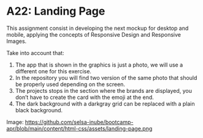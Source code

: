 # A22: Landing Page

This assignment consist in developing the next mockup for desktop and mobile, applying the concepts of Responsive Design and Responsive Images.

Take into account that:

1. The app that is shown in the graphics is just a photo, we will use a different one for this exercise.
2. In the repository you will find two version of the same photo that should be properly used depending on the screen.
3. The projects stops in the section where the brands are displayed, you don’t have to create the card with the emoji at the end.
4. The dark background with a darkgray grid can be replaced with a plain black background.

Image: https://github.com/selsa-inube/bootcamp-apr/blob/main/content/html-css/assets/landing-page.png
